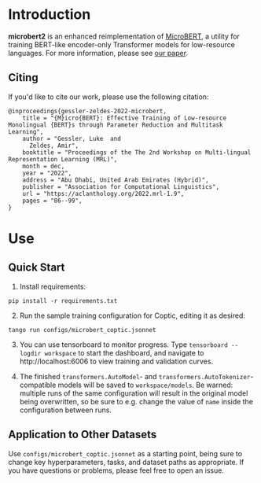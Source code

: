 # Introduction

**microbert2** is an enhanced reimplementation of [MicroBERT](https://github.com/lgessler/microbert), a utility for training BERT-like encoder-only Transformer models for low-resource languages.
For more information, please see [our paper](https://aclanthology.org/2022.mrl-1.9/).

## Citing
If you'd like to cite our work, please use the following citation:

```
@inproceedings{gessler-zeldes-2022-microbert,
    title = "{M}icro{BERT}: Effective Training of Low-resource Monolingual {BERT}s through Parameter Reduction and Multitask Learning",
    author = "Gessler, Luke  and
      Zeldes, Amir",
    booktitle = "Proceedings of the The 2nd Workshop on Multi-lingual Representation Learning (MRL)",
    month = dec,
    year = "2022",
    address = "Abu Dhabi, United Arab Emirates (Hybrid)",
    publisher = "Association for Computational Linguistics",
    url = "https://aclanthology.org/2022.mrl-1.9",
    pages = "86--99",
}
```


# Use

## Quick Start

1. Install requirements:

```
pip install -r requirements.txt
```

2. Run the sample training configuration for Coptic, editing it as desired:

```
tango run configs/microbert_coptic.jsonnet
```

3. You can use tensorboard to monitor progress. Type `tensorboard --logdir workspace` to start the dashboard, and navigate to http://localhost:6006 to view training and validation curves.

4. The finished `transformers.AutoModel`- and `transformers.AutoTokenizer`-compatible models will be saved to `workspace/models`.
Be warned: multiple runs of the same configuration will result in the original model being overwritten, so be sure to e.g. change the value of `name` inside the configuration between runs.

## Application to Other Datasets

Use `configs/microbert_coptic.jsonnet` as a starting point, being sure to change key hyperparameters, tasks, and dataset paths as appropriate.
If you have questions or problems, please feel free to open an issue.